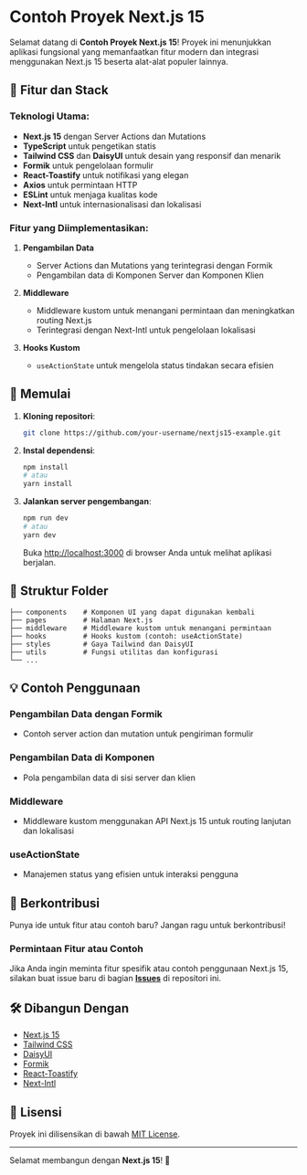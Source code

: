 # Contoh Proyek Next.js 15

Selamat datang di **Contoh Proyek Next.js 15**! Proyek ini menunjukkan aplikasi fungsional yang memanfaatkan fitur modern dan integrasi menggunakan Next.js 15 beserta alat-alat populer lainnya.

## 🌟 Fitur dan Stack

### Teknologi Utama:
- **Next.js 15** dengan Server Actions dan Mutations
- **TypeScript** untuk pengetikan statis
- **Tailwind CSS** dan **DaisyUI** untuk desain yang responsif dan menarik
- **Formik** untuk pengelolaan formulir
- **React-Toastify** untuk notifikasi yang elegan
- **Axios** untuk permintaan HTTP
- **ESLint** untuk menjaga kualitas kode
- **Next-Intl** untuk internasionalisasi dan lokalisasi

### Fitur yang Diimplementasikan:
1. **Pengambilan Data**
   - Server Actions dan Mutations yang terintegrasi dengan Formik
   - Pengambilan data di Komponen Server dan Komponen Klien

2. **Middleware**
   - Middleware kustom untuk menangani permintaan dan meningkatkan routing Next.js
   - Terintegrasi dengan Next-Intl untuk pengelolaan lokalisasi

3. **Hooks Kustom**
   - `useActionState` untuk mengelola status tindakan secara efisien

## 🚀 Memulai

1. **Kloning repositori**:
   ```bash
   git clone https://github.com/your-username/nextjs15-example.git
   ```

2. **Instal dependensi**:
   ```bash
   npm install
   # atau
   yarn install
   ```

3. **Jalankan server pengembangan**:
   ```bash
   npm run dev
   # atau
   yarn dev
   ```

   Buka [http://localhost:3000](http://localhost:3000) di browser Anda untuk melihat aplikasi berjalan.

## 📂 Struktur Folder

```plaintext
├── components    # Komponen UI yang dapat digunakan kembali
├── pages         # Halaman Next.js
├── middleware    # Middleware kustom untuk menangani permintaan
├── hooks         # Hooks kustom (contoh: useActionState)
├── styles        # Gaya Tailwind dan DaisyUI
├── utils         # Fungsi utilitas dan konfigurasi
└── ...
```

## 💡 Contoh Penggunaan

### Pengambilan Data dengan Formik
- Contoh server action dan mutation untuk pengiriman formulir

### Pengambilan Data di Komponen
- Pola pengambilan data di sisi server dan klien

### Middleware
- Middleware kustom menggunakan API Next.js 15 untuk routing lanjutan dan lokalisasi

### useActionState
- Manajemen status yang efisien untuk interaksi pengguna

## 🎯 Berkontribusi

Punya ide untuk fitur atau contoh baru? Jangan ragu untuk berkontribusi!

### Permintaan Fitur atau Contoh
Jika Anda ingin meminta fitur spesifik atau contoh penggunaan Next.js 15, silakan buat issue baru di bagian **[Issues](https://github.com/your-username/nextjs15-example/issues)** di repositori ini.

## 🛠️ Dibangun Dengan

- [Next.js 15](https://nextjs.org/)
- [Tailwind CSS](https://tailwindcss.com/)
- [DaisyUI](https://daisyui.com/)
- [Formik](https://formik.org/)
- [React-Toastify](https://fkhadra.github.io/react-toastify/)
- [Next-Intl](https://next-intl-docs.vercel.app/)

## 📜 Lisensi

Proyek ini dilisensikan di bawah [MIT License](./LICENSE).

---

Selamat membangun dengan **Next.js 15**! 🚀
